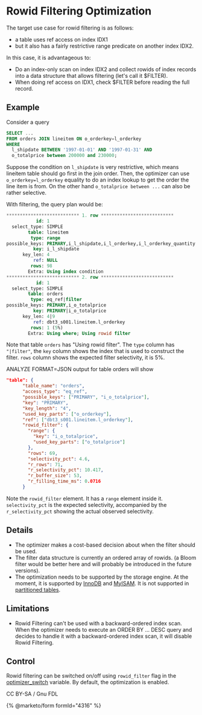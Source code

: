 # Rowid Filtering Optimization

The target use case for rowid filtering is as follows:

* a table uses ref access on index IDX1
* but it also has a fairly restrictive range predicate on another index IDX2.

In this case, it is advantageous to:

* Do an index-only scan on index IDX2 and collect rowids of index records into a data structure that allows filtering (let's call it $FILTER).
* When doing ref access on IDX1, check $FILTER before reading the full record.

## Example

Consider a query

```sql
SELECT ...
FROM orders JOIN lineitem ON o_orderkey=l_orderkey
WHERE
  l_shipdate BETWEEN '1997-01-01' AND '1997-01-31' AND
  o_totalprice between 200000 and 230000;
```

Suppose the condition on `l_shipdate` is very restrictive, which means lineitem table should go first in the join order. Then, the optimizer can use `o_orderkey=l_orderkey` equality to do an index lookup to get the order the line item is from. On the other hand `o_totalprice between ...` can also be rather selective.

With filtering, the query plan would be:

```sql
*************************** 1. row ***************************
           id: 1
  select_type: SIMPLE
        table: lineitem
         type: range
possible_keys: PRIMARY,i_l_shipdate,i_l_orderkey,i_l_orderkey_quantity
          key: i_l_shipdate
      key_len: 4
          ref: NULL
         rows: 98
        Extra: Using index condition
*************************** 2. row ***************************
           id: 1
  select_type: SIMPLE
        table: orders
         type: eq_ref|filter
possible_keys: PRIMARY,i_o_totalprice
          key: PRIMARY|i_o_totalprice
      key_len: 4|9
          ref: dbt3_s001.lineitem.l_orderkey
         rows: 1 (5%)
        Extra: Using where; Using rowid filter
```

Note that table `orders` has "Using rowid filter". The `type` column has `"|filter"`, the `key` column shows the index that is used to construct the filter. `rows` column shows the expected filter selectivity, it is 5%.

ANALYZE FORMAT=JSON output for table orders will show

```json
"table": {
      "table_name": "orders",
      "access_type": "eq_ref",
      "possible_keys": ["PRIMARY", "i_o_totalprice"],
      "key": "PRIMARY",
      "key_length": "4",
      "used_key_parts": ["o_orderkey"],
      "ref": ["dbt3_s001.lineitem.l_orderkey"],
      "rowid_filter": {
        "range": {
          "key": "i_o_totalprice",
          "used_key_parts": ["o_totalprice"]
        },
        "rows": 69,
        "selectivity_pct": 4.6,
        "r_rows": 71,
        "r_selectivity_pct": 10.417,
        "r_buffer_size": 53,
        "r_filling_time_ms": 0.0716
      }
```

Note the `rowid_filter` element. It has a `range` element inside it. `selectivity_pct` is the expected selectivity, accompanied by the `r_selectivity_pct` showing the actual observed selectivity.

## Details

* The optimizer makes a cost-based decision about when the filter should be used.
* The filter data structure is currently an ordered array of rowids. (a Bloom filter would be better here and will probably be introduced in the future versions).
* The optimization needs to be supported by the storage engine. At the moment, it is supported by [InnoDB](../../../server-usage/storage-engines/innodb/) and [MyISAM](../../../server-usage/storage-engines/myisam-storage-engine/). It is not supported in [partitioned tables](../../../server-usage/partitioning-tables/).

## Limitations

* Rowid Filtering can't be used with a backward-ordered index scan. When the optimizer needs to execute an ORDER BY ... DESC query and decides to handle it with a backward-ordered index scan, it will disable Rowid Filtering.

## Control

Rowid filtering can be switched on/off using `rowid_filter` flag in the [optimizer\_switch](../system-variables/server-system-variables.md#optimizer_switch) variable. By default, the optimization is enabled.

CC BY-SA / Gnu FDL

{% @marketo/form formId="4316" %}
